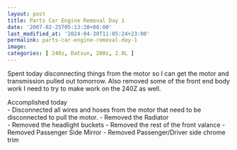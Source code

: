 ```yaml
---
layout: post
title: Parts Car Engine Removal Day 1
date: '2007-02-25T05:13:38+00:00'
last_modified_at: '2024-04-30T11:05:24+23:00'
permalink: parts-car-engine-removal-day-1
image: 
categories: [ 240z, Datsun, 280z, 2.8L ]
---
```

Spent today disconnecting things from the motor so I can get the motor and transmission pulled out tomorrow. Also removed some of the front end body work I need to try to make work on the 240Z as well.

Accomplished today  
    - Disconnected all wires and hoses from the motor that need to be disconnected to pull the motor. 
    - Removed the Radiator     
    - Removed the headlight buckets
    - Removed the rest of the front valance
    - Removed Passenger Side Mirror
    - Removed Passenger/Driver side chrome trim

